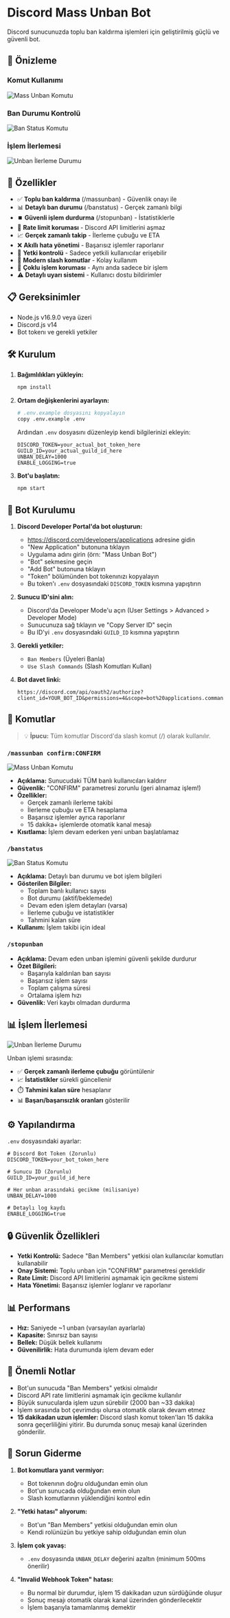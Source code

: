 # Discord Mass Unban Bot

Discord sunucunuzda toplu ban kaldırma işlemleri için geliştirilmiş güçlü ve güvenli bot.

## 📸 Önizleme

### Komut Kullanımı
![Mass Unban Komutu](./images/massunban-command.png)

### Ban Durumu Kontrolü
![Ban Status Komutu](./images/banstatus-command.png)

### İşlem İlerlemesi
![Unban İlerleme Durumu](./images/unban-progress.png)

## 🚀 Özellikler

- ✅ **Toplu ban kaldırma** (/massunban) - Güvenlik onayı ile
- 📊 **Detaylı ban durumu** (/banstatus) - Gerçek zamanlı bilgi
- ⏹️ **Güvenli işlem durdurma** (/stopunban) - İstatistiklerle
- 🔄 **Rate limit koruması** - Discord API limitlerini aşmaz
- 📈 **Gerçek zamanlı takip** - İlerleme çubuğu ve ETA
- ❌ **Akıllı hata yönetimi** - Başarısız işlemler raporlanır
- 🎯 **Yetki kontrolü** - Sadece yetkili kullanıcılar erişebilir
- 📱 **Modern slash komutlar** - Kolay kullanım
- 🚫 **Çoklu işlem koruması** - Aynı anda sadece bir işlem
- ⚠️ **Detaylı uyarı sistemi** - Kullanıcı dostu bildirimler

## 📋 Gereksinimler

- Node.js v16.9.0 veya üzeri
- Discord.js v14
- Bot tokenı ve gerekli yetkiler

## 🛠️ Kurulum

1. **Bağımlılıkları yükleyin:**
   ```bash
   npm install
   ```

2. **Ortam değişkenlerini ayarlayın:**
   ```bash
   # .env.example dosyasını kopyalayın
   copy .env.example .env
   ```
   
   Ardından `.env` dosyasını düzenleyip kendi bilgilerinizi ekleyin:
   ```env
   DISCORD_TOKEN=your_actual_bot_token_here
   GUILD_ID=your_actual_guild_id_here
   UNBAN_DELAY=1000
   ENABLE_LOGGING=true
   ```

3. **Bot'u başlatın:**
   ```bash
   npm start
   ```

## 🤖 Bot Kurulumu

1. **Discord Developer Portal'da bot oluşturun:**
   - https://discord.com/developers/applications adresine gidin
   - "New Application" butonuna tıklayın
   - Uygulama adını girin (örn: "Mass Unban Bot")
   - "Bot" sekmesine geçin
   - "Add Bot" butonuna tıklayın
   - "Token" bölümünden bot tokenınızı kopyalayın
   - Bu token'ı `.env` dosyasındaki `DISCORD_TOKEN` kısmına yapıştırın

2. **Sunucu ID'sini alın:**
   - Discord'da Developer Mode'u açın (User Settings > Advanced > Developer Mode)
   - Sunucunuza sağ tıklayın ve "Copy Server ID" seçin
   - Bu ID'yi `.env` dosyasındaki `GUILD_ID` kısmına yapıştırın

3. **Gerekli yetkiler:**
   - `Ban Members` (Üyeleri Banla)
   - `Use Slash Commands` (Slash Komutları Kullan)

3. **Bot davet linki:**
   ```
   https://discord.com/api/oauth2/authorize?client_id=YOUR_BOT_ID&permissions=4&scope=bot%20applications.commands
   ```

## 📝 Komutlar

> 💡 **İpucu:** Tüm komutlar Discord'da slash komut (/) olarak kullanılır.

### `/massunban confirm:CONFIRM`

![Mass Unban Komutu](./images/massunban-command.png)

- **Açıklama:** Sunucudaki TÜM banlı kullanıcıları kaldırır
- **Güvenlik:** "CONFIRM" parametresi zorunlu (geri alınamaz işlem!)
- **Özellikler:** 
  - Gerçek zamanlı ilerleme takibi
  - İlerleme çubuğu ve ETA hesaplama
  - Başarısız işlemler ayrıca raporlanır
  - 15 dakika+ işlemlerde otomatik kanal mesajı
- **Kısıtlama:** İşlem devam ederken yeni unban başlatılamaz

### `/banstatus`

![Ban Status Komutu](./images/banstatus-command.png)

- **Açıklama:** Detaylı ban durumu ve bot işlem bilgileri
- **Gösterilen Bilgiler:**
  - Toplam banlı kullanıcı sayısı
  - Bot durumu (aktif/beklemede)
  - Devam eden işlem detayları (varsa)
  - İlerleme çubuğu ve istatistikler
  - Tahmini kalan süre
- **Kullanım:** İşlem takibi için ideal

### `/stopunban`
- **Açıklama:** Devam eden unban işlemini güvenli şekilde durdurur
- **Özet Bilgileri:**
  - Başarıyla kaldırılan ban sayısı
  - Başarısız işlem sayısı
  - Toplam çalışma süresi
  - Ortalama işlem hızı
- **Güvenlik:** Veri kaybı olmadan durdurma

## 📊 İşlem İlerlemesi

![Unban İlerleme Durumu](./images/unban-progress.png)

Unban işlemi sırasında:
- ✅ **Gerçek zamanlı ilerleme çubuğu** görüntülenir
- 📈 **İstatistikler** sürekli güncellenir
- ⏱️ **Tahmini kalan süre** hesaplanır
- 📊 **Başarı/başarısızlık oranları** gösterilir

## ⚙️ Yapılandırma

`.env` dosyasındaki ayarlar:

```env
# Discord Bot Token (Zorunlu)
DISCORD_TOKEN=your_bot_token_here

# Sunucu ID (Zorunlu)
GUILD_ID=your_guild_id_here

# Her unban arasındaki gecikme (milisaniye)
UNBAN_DELAY=1000

# Detaylı log kaydı
ENABLE_LOGGING=true
```

## 🔒 Güvenlik Özellikleri

- **Yetki Kontrolü:** Sadece "Ban Members" yetkisi olan kullanıcılar komutları kullanabilir
- **Onay Sistemi:** Toplu unban için "CONFIRM" parametresi gereklidir
- **Rate Limit:** Discord API limitlerini aşmamak için gecikme sistemi
- **Hata Yönetimi:** Başarısız işlemler loglanır ve raporlanır

## 📊 Performans

- **Hız:** Saniyede ~1 unban (varsayılan ayarlarla)
- **Kapasite:** Sınırsız ban sayısı
- **Bellek:** Düşük bellek kullanımı
- **Güvenilirlik:** Hata durumunda işlem devam eder

## 🚨 Önemli Notlar

- Bot'un sunucuda "Ban Members" yetkisi olmalıdır
- Discord API rate limitlerini aşmamak için gecikme kullanılır
- Büyük sunucularda işlem uzun sürebilir (2000 ban ~33 dakika)
- İşlem sırasında bot çevrimdışı olursa otomatik olarak devam etmez
- **15 dakikadan uzun işlemler:** Discord slash komut token'ları 15 dakika sonra geçerliliğini yitirir. Bu durumda sonuç mesajı kanal üzerinden gönderilir.

## 🐛 Sorun Giderme

1. **Bot komutlara yanıt vermiyor:**
   - Bot tokenının doğru olduğundan emin olun
   - Bot'un sunucada olduğundan emin olun
   - Slash komutlarının yüklendiğini kontrol edin

2. **"Yetki hatası" alıyorum:**
   - Bot'un "Ban Members" yetkisi olduğundan emin olun
   - Kendi rolünüzün bu yetkiye sahip olduğundan emin olun

3. **İşlem çok yavaş:**
   - `.env` dosyasında `UNBAN_DELAY` değerini azaltın (minimum 500ms önerilir)

4. **"Invalid Webhook Token" hatası:**
   - Bu normal bir durumdur, işlem 15 dakikadan uzun sürdüğünde oluşur
   - Sonuç mesajı otomatik olarak kanal üzerinden gönderilecektir
   - İşlem başarıyla tamamlanmış demektir